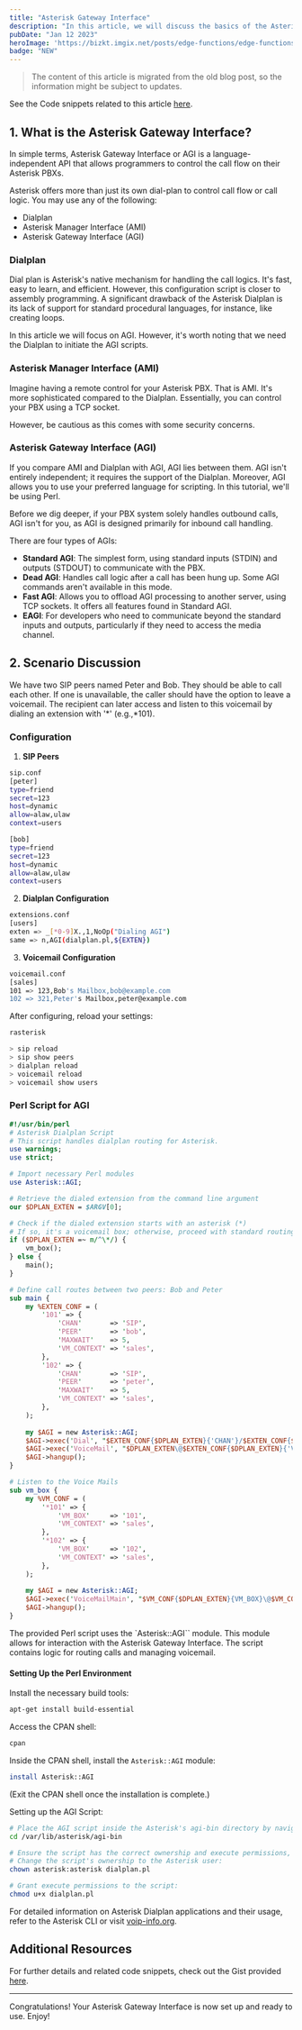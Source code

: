 ```yaml
---
title: "Asterisk Gateway Interface"
description: "In this article, we will discuss the basics of the Asterisk Gateway Interface (AGI)."
pubDate: "Jan 12 2023"
heroImage: 'https://bizkt.imgix.net/posts/edge-functions/edge-functions-banner.png'
badge: "NEW"
---
```


> The content of this article is migrated from the old blog post, so the information might be subject to updates.

See the Code snippets related to this article [here](https://gist.github.com/krishanthisera/177f2646443f3b56af907a0ab68ebbea).

## 1. What is the Asterisk Gateway Interface?

In simple terms, Asterisk Gateway Interface or AGI is a language-independent API that allows programmers to control the call flow on their Asterisk PBXs.

Asterisk offers more than just its own dial-plan to control call flow or call logic. You may use any of the following:

- Dialplan
- Asterisk Manager Interface (AMI)
- Asterisk Gateway Interface (AGI)

### Dialplan

Dial plan is Asterisk's native mechanism for handling the call logics. It's fast, easy to learn, and efficient. However, this configuration script is closer to assembly programming. A significant drawback of the Asterisk Dialplan is its lack of support for standard procedural languages, for instance, like creating loops.

In this article we will focus on AGI. However, it's worth noting that we need the Dialplan to initiate the AGI scripts.

### Asterisk Manager Interface (AMI)

Imagine having a remote control for your Asterisk PBX. That is AMI. It's more sophisticated compared to the Dialplan. Essentially, you can control your PBX using a TCP socket.

However, be cautious as this comes with some security concerns.

### Asterisk Gateway Interface (AGI)

If you compare AMI and Dialplan with AGI, AGI lies between them. AGI isn't entirely independent; it requires the support of the Dialplan. Moreover, AGI allows you to use your preferred language for scripting. In this tutorial, we'll be using Perl.

Before we dig deeper, if your PBX system solely handles outbound calls, AGI isn't for you, as AGI is designed primarily for inbound call handling.

There are four types of AGIs:

- **Standard AGI**: The simplest form, using standard inputs (STDIN) and outputs (STDOUT) to communicate with the PBX.
- **Dead AGI**: Handles call logic after a call has been hung up. Some AGI commands aren't available in this mode.
- **Fast AGI**: Allows you to offload AGI processing to another server, using TCP sockets. It offers all features found in Standard AGI.
- **EAGI**: For developers who need to communicate beyond the standard inputs and outputs, particularly if they need to access the media channel.

## 2. Scenario Discussion

We have two SIP peers named Peter and Bob. They should be able to call each other. If one is unavailable, the caller should have the option to leave a voicemail. The recipient can later access and listen to this voicemail by dialing an extension with '*' (e.g.,*101).

### Configuration

1. **SIP Peers**

```bash
sip.conf
[peter]
type=friend
secret=123
host=dynamic
allow=alaw,ulaw
context=users

[bob]
type=friend
secret=123
host=dynamic
allow=alaw,ulaw
context=users
```

2. **Dialplan Configuration**

```bash
extensions.conf
[users]
exten => _[*0-9]X.,1,NoOp("Dialing AGI")
same => n,AGI(dialplan.pl,${EXTEN})
```

3. **Voicemail Configuration**

```bash
voicemail.conf
[sales]
101 => 123,Bob's Mailbox,bob@example.com
102 => 321,Peter's Mailbox,peter@example.com
```

After configuring, reload your settings:

```bash
rasterisk
```

```bash
> sip reload
> sip show peers
> dialplan reload
> voicemail reload
> voicemail show users
```

### Perl Script for AGI

```perl
#!/usr/bin/perl
# Asterisk Dialplan Script
# This script handles dialplan routing for Asterisk.
use warnings;
use strict;

# Import necessary Perl modules
use Asterisk::AGI;

# Retrieve the dialed extension from the command line argument
our $DPLAN_EXTEN = $ARGV[0];

# Check if the dialed extension starts with an asterisk (*)
# If so, it's a voicemail box; otherwise, proceed with standard routing
if ($DPLAN_EXTEN =~ m/^\*/) {
    vm_box();
} else {
    main();
}

# Define call routes between two peers: Bob and Peter
sub main {
    my %EXTEN_CONF = (
        '101' => {
            'CHAN'       => 'SIP',
            'PEER'       => 'bob',
            'MAXWAIT'    => 5,
            'VM_CONTEXT' => 'sales',
        },
        '102' => {
            'CHAN'       => 'SIP',
            'PEER'       => 'peter',
            'MAXWAIT'    => 5,
            'VM_CONTEXT' => 'sales',
        },
    );
    
    my $AGI = new Asterisk::AGI;
    $AGI->exec('Dial', "$EXTEN_CONF{$DPLAN_EXTEN}{'CHAN'}/$EXTEN_CONF{$DPLAN_EXTEN}{'PEER'},$EXTEN_CONF{$DPLAN_EXTEN}{'MAXWAIT'}");
    $AGI->exec('VoiceMail', "$DPLAN_EXTEN\@$EXTEN_CONF{$DPLAN_EXTEN}{'VM_CONTEXT'}");
    $AGI->hangup();
}

# Listen to the Voice Mails
sub vm_box {
    my %VM_CONF = (
        '*101' => {
            'VM_BOX'     => '101',
            'VM_CONTEXT' => 'sales',
        },
        '*102' => {
            'VM_BOX'     => '102',
            'VM_CONTEXT' => 'sales',
        },
    );
    
    my $AGI = new Asterisk::AGI;
    $AGI->exec('VoiceMailMain', "$VM_CONF{$DPLAN_EXTEN}{VM_BOX}\@$VM_CONF{$DPLAN_EXTEN}{VM_CONTEXT}");
    $AGI->hangup();
}
```

The provided Perl script uses the `Asterisk::AGI`` module. This module allows for interaction with the Asterisk Gateway Interface. The script contains logic for routing calls and managing voicemail.

#### Setting Up the Perl Environment

Install the necessary build tools:

```bash
apt-get install build-essential
```

Access the CPAN shell:

```bash
cpan
```

Inside the CPAN shell, install the `Asterisk::AGI` module:

```bash
install Asterisk::AGI
```

(Exit the CPAN shell once the installation is complete.)

Setting up the AGI Script:

```bash
# Place the AGI script inside the Asterisk's agi-bin directory by navigating to:
cd /var/lib/asterisk/agi-bin

# Ensure the script has the correct ownership and execute permissions,
# Change the script's ownership to the Asterisk user:
chown asterisk:asterisk dialplan.pl

# Grant execute permissions to the script:
chmod u+x dialplan.pl
```

For detailed information on Asterisk Dialplan applications and their usage, refer to the Asterisk CLI or visit [voip-info.org](https://www.voip-info.org).

## Additional Resources

For further details and related code snippets, check out the Gist provided [here](https://gist.github.com/krishanthisera/177f2646443f3b56af907a0ab68ebbea).

---

Congratulations! Your Asterisk Gateway Interface is now set up and ready to use. Enjoy!
